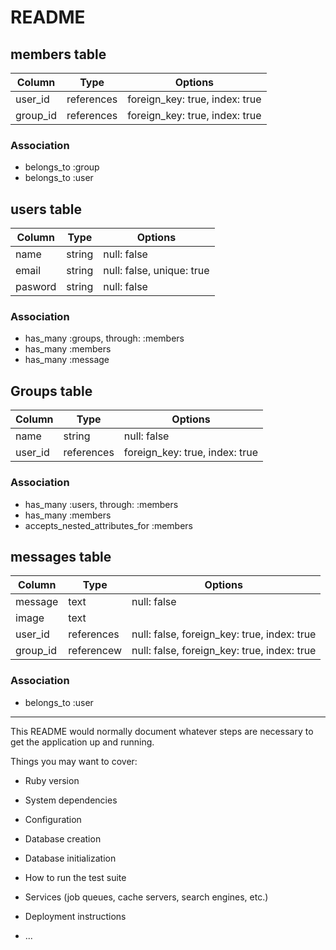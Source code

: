 # README

## members table
|Column|Type|Options|
|------|----|-------|
|user_id|references|foreign_key: true, index: true|
|group_id|references|foreign_key: true, index: true|

### Association
- belongs_to :group
- belongs_to :user

## users table
|Column|Type|Options|
|------|----|-------|
|name|string|null: false|
|email|string|null: false, unique: true|
|pasword|string|null: false|

### Association
- has_many :groups, through: :members
- has_many :members
- has_many :message

## Groups table
|Column|Type|Options|
|------|----|-------|
|name|string|null: false|
|user_id|references|foreign_key: true, index: true|

### Association
- has_many :users, through: :members
- has_many :members
- accepts_nested_attributes_for :members

## messages table
|Column|Type|Options|
|------|----|-------|
|message|text|null: false|
|image|text||
|user_id|references|null: false, foreign_key: true, index: true|
|group_id|referencew|null: false, foreign_key: true, index: true|

### Association
- belongs_to :user




----------------------------------
This README would normally document whatever steps are necessary to get the
application up and running.

Things you may want to cover:

* Ruby version

* System dependencies

* Configuration

* Database creation

* Database initialization

* How to run the test suite

* Services (job queues, cache servers, search engines, etc.)

* Deployment instructions

* ...

